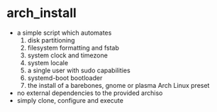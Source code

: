 # arch_install

- a simple script which automates
    1. disk partitioning
    2. filesystem formatting and fstab
    3. system clock and timezone
    4. system locale
    5. a single user with sudo capabilities
    6. systemd-boot bootloader
    7. the install of a barebones, gnome or plasma Arch Linux preset
- no external dependencies to the provided archiso
- simply clone, configure and execute